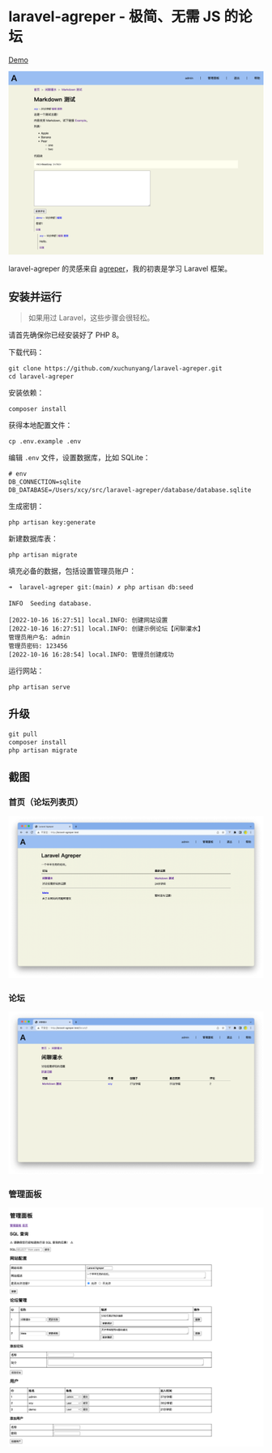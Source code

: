 # laravel-agreper - 极简、无需 JS 的论坛

[Demo](https://laravel-agreper.xuchunyang.cn/)

![](screenshots/thread.png)

laravel-agreper 的灵感来自 [agreper](https://github.com/Demindiro/agreper)，我的初衷是学习 Laravel 框架。

## 安装并运行

> 如果用过 Laravel，这些步骤会很轻松。

请首先确保你已经安装好了 PHP 8。

下载代码：

    git clone https://github.com/xuchunyang/laravel-agreper.git
    cd laravel-agreper

安装依赖：

    composer install

获得本地配置文件：

    cp .env.example .env

编辑 `.env` 文件，设置数据库，比如 SQLite：

    # env
    DB_CONNECTION=sqlite
    DB_DATABASE=/Users/xcy/src/laravel-agreper/database/database.sqlite

生成密钥：

    php artisan key:generate

新建数据库表：

    php artisan migrate

填充必备的数据，包括设置管理员账户：

    ➜  laravel-agreper git:(main) ✗ php artisan db:seed
    
    INFO  Seeding database.
    
    [2022-10-16 16:27:51] local.INFO: 创建网站设置
    [2022-10-16 16:27:51] local.INFO: 创建示例论坛【闲聊灌水】
    管理员用户名: admin
    管理员密码: 123456
    [2022-10-16 16:28:54] local.INFO: 管理员创建成功

运行网站：

    php artisan serve

## 升级

    git pull
    composer install
    php artisan migrate

## 截图

### 首页（论坛列表页）

![](screenshots/home.png)

### 论坛

![](screenshots/forum.png)

### 管理面板

![](screenshots/admin.png)
